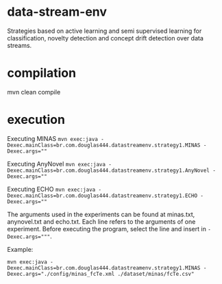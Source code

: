 # data-stream-env
Strategies based on active learning and semi supervised learning for classification, novelty detection and concept drift detection over data streams.

# compilation

mvn clean compile

# execution

Executing MINAS
`mvn exec:java -Dexec.mainClass=br.com.douglas444.datastreamenv.strategy1.MINAS -Dexec.args=""`

Executing AnyNovel
`mvn exec:java -Dexec.mainClass=br.com.douglas444.datastreamenv.strategy1.AnyNovel -Dexec.args=""`

Executing ECHO
`mvn exec:java -Dexec.mainClass=br.com.douglas444.datastreamenv.strategy1.ECHO -Dexec.args=""`

The arguments used in the experiments can be found at minas.txt, anynovel.txt and echo.txt.
Each line refers to the arguments of one experiment. 
Before executing the program, select the line and insert in `-Dexec.args="""`.

Example:

`mvn exec:java -Dexec.mainClass=br.com.douglas444.datastreamenv.strategy1.MINAS -Dexec.args="./config/minas_fcTe.xml ./dataset/minas/fcTe.csv"`

